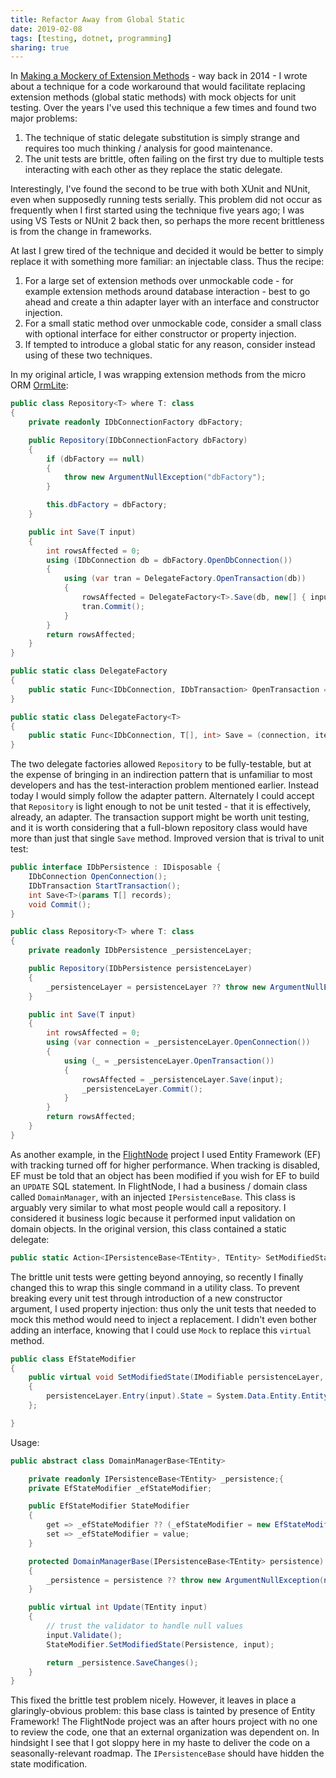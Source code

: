 ```yaml
---
title: Refactor Away from Global Static
date: 2019-02-08
tags: [testing, dotnet, programming]
sharing: true
---
```


In [Making a Mockery of Extension Methods](http://tech.safnet.com/archive/2014/04/10/making-a-mockery-of-extension-methods/) - way back in 2014 - I wrote about a technique for a code workaround that would facilitate replacing extension methods (global static methods) with mock objects for unit testing. Over the years I've used this technique a few times and found two major problems:

1. The technique of static delegate substitution is simply strange and requires too much thinking / analysis for good maintenance.
2. The unit tests are brittle, often failing on the first try due to multiple tests interacting with each other as they replace the static delegate.

Interestingly, I've found the second to be true with both XUnit and NUnit, even when supposedly running tests serially. This problem did not occur as frequently when I first started using the technique five years ago; I was using VS Tests or NUnit 2 back then, so perhaps the more recent brittleness is from the change in frameworks.

At last I grew tired of the technique and decided it would be better to simply replace it with something more familiar: an injectable class. Thus the recipe:

1. For a large set of extension methods over unmockable code - for example extension methods around database interaction - best to go ahead and create a thin adapter layer with an interface and constructor injection.
2. For a small static method over unmockable code, consider a small class with optional interface for either constructor or property injection.
3. If tempted to introduce a global static for any reason, consider instead using of these two techniques.

In my original article, I was wrapping extension methods from the micro ORM [OrmLite](https://github.com/ServiceStack/ServiceStack.OrmLite):

```csharp
public class Repository<T> where T: class
{
    private readonly IDbConnectionFactory dbFactory;

    public Repository(IDbConnectionFactory dbFactory)
    {
        if (dbFactory == null)
        {
            throw new ArgumentNullException("dbFactory");
        }

        this.dbFactory = dbFactory;
    }

    public int Save(T input)
    {
        int rowsAffected = 0;
        using (IDbConnection db = dbFactory.OpenDbConnection())
        {
            using (var tran = DelegateFactory.OpenTransaction(db))
            {
                rowsAffected = DelegateFactory<T>.Save(db, new[] { input });
                tran.Commit();
            }
        }
        return rowsAffected;
    }
}

public static class DelegateFactory
{
    public static Func<IDbConnection, IDbTransaction> OpenTransaction = (connection) => { return ReadConnectionExtensions.OpenTransaction(connection); };
}

public static class DelegateFactory<T>
{
    public static Func<IDbConnection, T[], int> Save = (connection, items) => { return OrmLiteWriteConnectionExtensions.Save(connection, items); };
}
```

The two delegate factories allowed `Repository` to be fully-testable, but at the expense of bringing in an indirection pattern that is unfamiliar to most developers and has the test-interaction problem mentioned earlier. Instead today I would simply follow the adapter pattern. Alternately I could accept that `Repository` is light enough to not be unit tested - that it is effectively, already, an adapter. The transaction support might be worth unit testing, and it is worth considering that a full-blown repository class would have more than just that single `Save` method. Improved version that is trival to unit test:

```csharp
public interface IDbPersistence : IDisposable {
    IDbConnection OpenConnection();
    IDbTransaction StartTransaction();
    int Save<T>(params T[] records);
    void Commit();
}

public class Repository<T> where T: class
{
    private readonly IDbPersistence _persistenceLayer;

    public Repository(IDbPersistence persistenceLayer)
    {
        _persistenceLayer = persistenceLayer ?? throw new ArgumentNullException(nameof(persistenceLayer));
    }

    public int Save(T input)
    {
        int rowsAffected = 0;
        using (var connection = _persistenceLayer.OpenConnection())
        {
            using (_ = _persistenceLayer.OpenTransaction())
            {
                rowsAffected = _persistenceLayer.Save(input);
                _persistenceLayer.Commit();
            }
        }
        return rowsAffected;
    }
}
```

As another example, in the [FlightNode](https://www.github.com/FlightNode) project I used Entity Framework (EF) with tracking turned off for higher performance. When tracking is disabled, EF must be told that an object has been modified if you wish for EF to build an `UPDATE` SQL statement. In FlightNode, I had a business / domain class called `DomainManager`, with an injected `IPersistenceBase`. This class is arguably very similar to what most people would call a repository. I considered it business logic because it performed input validation on domain objects. In the original version, this class contained a static delegate:

```csharp
public static Action<IPersistenceBase<TEntity>, TEntity> SetModifiedState = (IPersistenceBase<TEntity> persistenceLayer, TEntity input) => persistenceLayer.Entry(input).State = System.Data.Entity.EntityState.Modified;
```

The brittle unit tests were getting beyond annoying, so recently I finally changed this to wrap this single command in a utility class. To prevent breaking every unit test through introduction of a new constructor argument, I used property injection: thus only the unit tests that needed to mock this method would need to inject a replacement. I didn't even bother adding an interface, knowing that I could use `Mock` to replace this `virtual` method.

```csharp
public class EfStateModifier
{
    public virtual void SetModifiedState(IModifiable persistenceLayer, object input)
    {
        persistenceLayer.Entry(input).State = System.Data.Entity.EntityState.Modified;
    };

}
```

Usage:

```csharp
public abstract class DomainManagerBase<TEntity>

    private readonly IPersistenceBase<TEntity> _persistence;{
    private EfStateModifier _efStateModifier;

    public EfStateModifier StateModifier
    {
        get => _efStateModifier ?? (_efStateModifier = new EfStateModifier());
        set => _efStateModifier = value;
    }

    protected DomainManagerBase(IPersistenceBase<TEntity> persistence)
    {
        _persistence = persistence ?? throw new ArgumentNullException(nameof(persistence));
    }

    public virtual int Update(TEntity input)
    {
        // trust the validator to handle null values
        input.Validate();
        StateModifier.SetModifiedState(Persistence, input);

        return _persistence.SaveChanges();
    }
}
```

This fixed the brittle test problem nicely. However, it leaves in place a glaringly-obvious problem: this base class is tainted by presence of Entity Framework! The FlightNode project was an after hours project with no one to review the code, one that an external organization was dependent on. In hindsight I see that I got sloppy here in my haste to deliver the code on a seasonally-relevant roadmap. The `IPersistenceBase` should have hidden the state modification.
